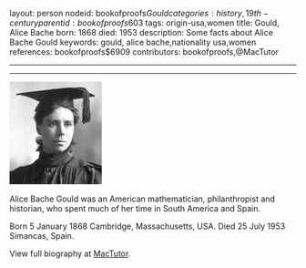 layout: person
nodeid: bookofproofs$Gould
categories: history,19th-century
parentid: bookofproofs$603
tags: origin-usa,women
title: Gould, Alice Bache
born: 1868
died: 1953
description: Some facts about Alice Bache Gould
keywords: gould, alice bache,nationality usa,women
references: bookofproofs$6909
contributors: bookofproofs,@MacTutor

---


---

![Gould.jpg](https://github.com/bookofproofs/bookofproofs.github.io/blob/main/_sources/_assets/images/portraits/Gould.jpg?raw=true)

Alice Bache Gould was an American mathematician, philanthropist and historian, who spent much of her time in South America and Spain.

Born 5 January 1868 Cambridge, Massachusetts, USA. Died 25 July 1953 Simancas, Spain.


View full biography at [MacTutor](https://mathshistory.st-andrews.ac.uk/Biographies/Gould/).